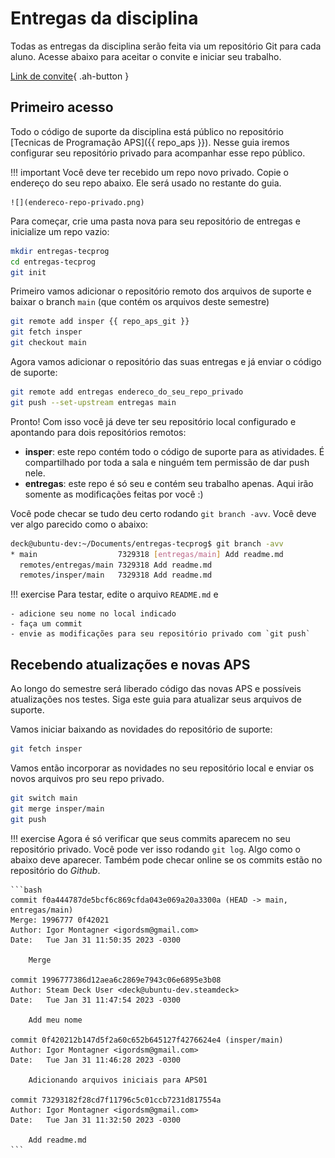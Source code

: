 # Entregas da disciplina

Todas as entregas da disciplina serão feita via um repositório Git para cada aluno. Acesse abaixo para aceitar o convite e iniciar seu trabalho. 

[Link de convite](https://classroom.github.com/a/D7tnb0B9){ .ah-button }

## Primeiro acesso

Todo o código de suporte da disciplina está público no repositório [Tecnicas de Programação APS]({{ repo_aps }}). Nesse guia iremos configurar seu repositório privado para acompanhar esse repo público.

!!! important
    Você deve ter recebido um repo novo privado. Copie o endereço do seu repo abaixo. Ele será usado no restante do guia. 

    ![](endereco-repo-privado.png)

Para começar, crie uma pasta nova para seu repositório de entregas e inicialize um repo vazio:

```bash
mkdir entregas-tecprog
cd entregas-tecprog
git init
```

Primeiro vamos adicionar o repositório remoto dos arquivos de suporte e baixar o branch `main` (que contém os arquivos deste semestre)

```bash
git remote add insper {{ repo_aps_git }}
git fetch insper
git checkout main
```

Agora vamos adicionar o repositório das suas entregas e já enviar o código de suporte:

```bash
git remote add entregas endereco_do_seu_repo_privado
git push --set-upstream entregas main
```

Pronto! Com isso você já deve ter seu repositório local configurado e apontando para dois repositórios remotos:

- **insper**: este repo contém todo o código de suporte para as atividades. É compartilhado por toda a sala e ninguém tem permissão de dar push nele.
- **entregas**: este repo é só seu e contém seu trabalho apenas. Aqui irão somente as modificações feitas por você :)

Você pode checar se tudo deu certo rodando `git branch -avv`. Você deve ver algo parecido como o abaixo:

```bash
deck@ubuntu-dev:~/Documents/entregas-tecprog$ git branch -avv
* main                  7329318 [entregas/main] Add readme.md
  remotes/entregas/main 7329318 Add readme.md
  remotes/insper/main   7329318 Add readme.md
```

!!! exercise
    Para testar, edite o arquivo `README.md` e 
    
    - adicione seu nome no local indicado
    - faça um commit
    - envie as modificações para seu repositório privado com `git push`

## Recebendo atualizações e novas APS

Ao longo do semestre será liberado código das novas APS e possíveis atualizações nos testes. Siga este guia para atualizar seus arquivos de suporte.

Vamos iniciar baixando as novidades do repositório de suporte:

```bash
git fetch insper
```

Vamos então incorporar as novidades no seu repositório local e enviar os novos arquivos pro seu repo privado. 

```bash
git switch main
git merge insper/main
git push
```

!!! exercise
    Agora é só verificar que seus commits aparecem no seu repositório privado. Você pode ver isso rodando `git log`. Algo como o abaixo deve aparecer. Também pode checar online se os commits estão no repositório do *Github*.

    ```bash
    commit f0a444787de5bcf6c869cfda043e069a20a3300a (HEAD -> main, entregas/main)
    Merge: 1996777 0f42021
    Author: Igor Montagner <igordsm@gmail.com>
    Date:   Tue Jan 31 11:50:35 2023 -0300

        Merge

    commit 1996777386d12aea6c2869e7943c06e6895e3b08
    Author: Steam Deck User <deck@ubuntu-dev.steamdeck>
    Date:   Tue Jan 31 11:47:54 2023 -0300

        Add meu nome

    commit 0f420212b147d5f2a60c652b645127f4276624e4 (insper/main)
    Author: Igor Montagner <igordsm@gmail.com>
    Date:   Tue Jan 31 11:46:28 2023 -0300

        Adicionando arquivos iniciais para APS01

    commit 73293182f28cd7f11796c5c01ccb7231d817554a
    Author: Igor Montagner <igordsm@gmail.com>
    Date:   Tue Jan 31 11:32:50 2023 -0300

        Add readme.md
    ``` 
